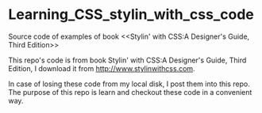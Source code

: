 # Learning_CSS_stylin_with_css_code
Source code of examples of book &lt;&lt;Stylin' with CSS:A Designer's Guide, Third Edition>>

This repo's code is from book Stylin' with CSS:A Designer's Guide, Third Edition, I download it from http://www.stylinwithcss.com.

In case of losing these code from my local disk, I post them into this repo. 
The purpose of this repo is learn and checkout these code in a convenient way.

